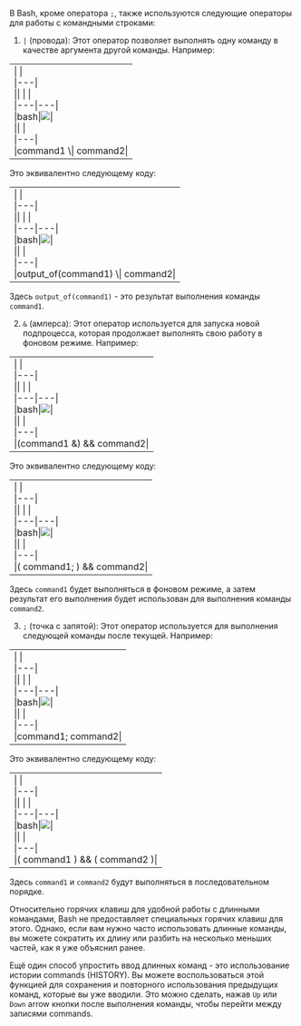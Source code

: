 ﻿В Bash, кроме оператора `;`, также используются следующие операторы для работы с командными строками:

  

1. `|` (провода): Этот оператор позволяет выполнять одну команду в качестве аргумента другой команды. Например:

  

|   |
|---|
|\|   \|<br>\|---\|<br>\|\\|   \\|   \\|<br>\\|---\\|---\\|<br>\\|bash\\|![](qrc:/gpt4all/icons/copy.svg)\\|<br>\|\\|   \\|<br>\\|---\\|<br>\\|command1 \\\| command2\\||

Это эквивалентно следующему коду:

  

|   |
|---|
|\|   \|<br>\|---\|<br>\|\\|   \\|   \\|<br>\\|---\\|---\\|<br>\\|bash\\|![](qrc:/gpt4all/icons/copy.svg)\\|<br>\|\\|   \\|<br>\\|---\\|<br>\\|output_of(command1) \\\| command2\\||

Здесь `output_of(command1)` - это результат выполнения команды `command1`.

  

2. `&` (амперса): Этот оператор используется для запуска новой подпроцесса, которая продолжает выполнять свою работу в фоновом режиме. Например:

  

|   |
|---|
|\|   \|<br>\|---\|<br>\|\\|   \\|   \\|<br>\\|---\\|---\\|<br>\\|bash\\|![](qrc:/gpt4all/icons/copy.svg)\\|<br>\|\\|   \\|<br>\\|---\\|<br>\\|(command1 &) && command2\\||

Это эквивалентно следующему коду:

  

|   |
|---|
|\|   \|<br>\|---\|<br>\|\\|   \\|   \\|<br>\\|---\\|---\\|<br>\\|bash\\|![](qrc:/gpt4all/icons/copy.svg)\\|<br>\|\\|   \\|<br>\\|---\\|<br>\\|( command1; ) && command2\\||

Здесь `command1` будет выполняться в фоновом режиме, а затем результат его выполнения будет использован для выполнения команды `command2`.

  

3. `;` (точка с запятой): Этот оператор используется для выполнения следующей команды после текущей. Например:

  

|   |
|---|
|\|   \|<br>\|---\|<br>\|\\|   \\|   \\|<br>\\|---\\|---\\|<br>\\|bash\\|![](qrc:/gpt4all/icons/copy.svg)\\|<br>\|\\|   \\|<br>\\|---\\|<br>\\|command1; command2\\||

Это эквивалентно следующему коду:

  

|   |
|---|
|\|   \|<br>\|---\|<br>\|\\|   \\|   \\|<br>\\|---\\|---\\|<br>\\|bash\\|![](qrc:/gpt4all/icons/copy.svg)\\|<br>\|\\|   \\|<br>\\|---\\|<br>\\|( command1 ) && ( command2 )\\||

Здесь `command1` и `command2` будут выполняться в последовательном порядке.

  

Относительно горячих клавиш для удобной работы с длинными командами, Bash не предоставляет специальных горячих клавиш для этого. Однако, если вам нужно часто использовать длинные команды, вы можете сократить их длину или разбить на несколько меньших частей, как я уже объяснил ранее.

  

Ещё один способ упростить ввод длинных команд - это использование истории commands (HISTORY). Вы можете воспользоваться этой функцией для сохранения и повторного использования предыдущих команд, которые вы уже вводили. Это можно сделать, нажав `Up` или `Down` arrow кнопки после выполнения команды, чтобы перейти между записями commands.